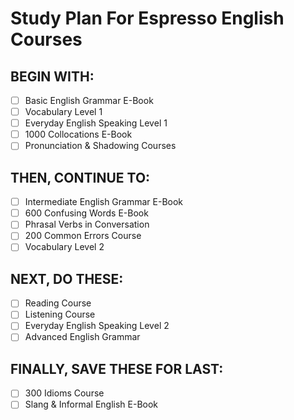 # Study Plan For Espresso English Courses
## BEGIN WITH:
- [ ] Basic English Grammar E-Book
- [ ] Vocabulary Level 1
- [ ] Everyday English Speaking Level 1
- [ ] 1000 Collocations E-Book
- [ ] Pronunciation & Shadowing Courses

## THEN, CONTINUE TO:
- [ ] Intermediate English Grammar E-Book
- [ ] 600 Confusing Words E-Book
- [ ] Phrasal Verbs in Conversation
- [ ] 200 Common Errors Course
- [ ] Vocabulary Level 2

## NEXT, DO THESE:
- [ ] Reading Course
- [ ] Listening Course
- [ ] Everyday English Speaking Level 2
- [ ] Advanced English Grammar

## FINALLY, SAVE THESE FOR LAST:
- [ ] 300 Idioms Course
- [ ] Slang & Informal English E-Book
